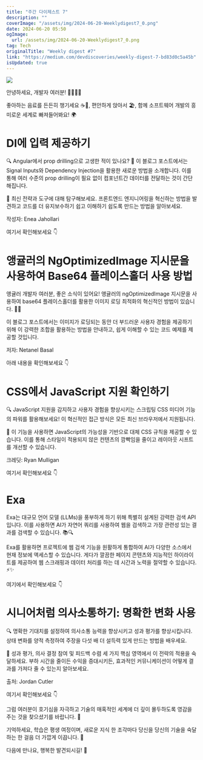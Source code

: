 ```yaml
---
title: "주간 다이제스트 7"
description: ""
coverImage: "/assets/img/2024-06-20-Weeklydigest7_0.png"
date: 2024-06-20 05:50
ogImage: 
  url: /assets/img/2024-06-20-Weeklydigest7_0.png
tag: Tech
originalTitle: "Weekly digest #7"
link: "https://medium.com/devdiscoveries/weekly-digest-7-bd83d0c5a45b"
isUpdated: true
---
```





<img src="/assets/img/2024-06-20-Weeklydigest7_0.png" />

안녕하세요, 개발자 여러분! 👩‍💻👨‍💻

좋아하는 음료를 든든히 챙기세요 ☕🥤, 편안하게 앉아서 🏖️, 함께 소프트웨어 개발의 흥미로운 세계로 빠져들어봐요! 🌍

# DI에 입력 제공하기

<div class="content-ad"></div>

🔍 Angular에서 prop drilling으로 고생한 적이 있나요? 🤯 이 블로그 포스트에서는 Signal Inputs와 Dependency Injection을 활용한 새로운 방법을 소개합니다. 이를 통해 여러 수준의 prop drilling이 필요 없이 컴포넌트간 데이터를 전달하는 것이 간단해집니다.

🚀 최신 전략과 도구에 대해 탐구해보세요. 프론트엔드 엔지니어링을 혁신하는 방법을 발견하고 코드를 더 유지보수하기 쉽고 이해하기 쉽도록 만드는 방법을 알아보세요.

작성자: Enea Jahollari

여기서 확인해보세요 👇

<div class="content-ad"></div>

# 앵귤러의 NgOptimizedImage 지시문을 사용하여 Base64 플레이스홀더 사용 방법

앵귤러 개발자 여러분, 좋은 소식이 있어요! 앵귤러의 ngOptimizedImage 지시문을 사용하여 base64 플레이스홀더를 활용한 이미지 로딩 최적화의 혁신적인 방법이 있습니다. 📸💡

이 블로그 포스트에서는 이미지가 로딩되는 동안 더 부드러운 사용자 경험을 제공하기 위해 이 강력한 조합을 활용하는 방법을 안내하고, 쉽게 이해할 수 있는 코드 예제를 제공할 것입니다.

저자: Netanel Basal

<div class="content-ad"></div>

아래 내용을 확인해보세요 👇

# CSS에서 JavaScript 지원 확인하기

🔍 JavaScript 지원을 감지하고 사용자 경험을 향상시키는 스크립팅 CSS 미디어 기능의 파워를 활용해보세요! 이 혁신적인 접근 방식은 모든 최신 브라우저에서 지원됩니다.

🚀 이 기능을 사용하면 JavaScript의 가능성을 기반으로 대체 CSS 규칙을 제공할 수 있습니다. 이를 통해 스타일이 적용되지 않은 컨텐츠의 깜빡임을 줄이고 레이아웃 시프트를 개선할 수 있습니다.

<div class="content-ad"></div>

크레딧: Ryan Mulligan

여기서 확인해보세요 👇

# Exa

Exa는 대규모 언어 모델 (LLMs)을 풍부하게 하기 위해 특별히 설계된 강력한 검색 API입니다. 이를 사용하면 AI가 자연어 쿼리를 사용하여 웹을 검색하고 가장 관련성 있는 결과를 검색할 수 있습니다. 📚🔍

<div class="content-ad"></div>

Exa를 활용하면 프로젝트에 웹 검색 기능을 원활하게 통합하여 AI가 다양한 소스에서 현재 정보에 액세스할 수 있습니다. 게다가 깔끔한 페이지 콘텐츠와 지능적인 하이라이트를 제공하여 웹 스크래핑과 데이터 처리를 하는 데 시간과 노력을 절약할 수 있습니다. ⚡️✨

여기에서 확인해보세요 👇

# 시니어처럼 의사소통하기: 명확한 변화 사용

🔍 명확한 기대치를 설정하여 의사소통 능력을 향상시키고 성과 평가를 향상시킵니다. 상태 변화를 양적 측정하여 주장을 다섯 배 더 설득력 있게 만드는 방법을 배우세요.

<div class="content-ad"></div>

🚀 성과 평가, 의사 결정 참여 및 피드백 수렴 세 가지 핵심 영역에서 이 전략의 적용을 숙달하세요. 부하 시간을 줄이든 수익을 증대시키든, 효과적인 커뮤니케이션이 어떻게 결과를 가져다 줄 수 있는지 알아보세요.

출처: Jordan Cutler

여기서 확인해보세요 👇

그럼 여러분이 호기심을 자극하고 기술의 매혹적인 세계에 더 깊이 몰두하도록 영감을 주는 것을 찾으셨기를 바랍니다. 🥳

<div class="content-ad"></div>

기억하세요, 학습은 평생 여정이며, 새로운 지식 한 조각마다 당신을 당신의 기술을 숙달하는 한 걸음 더 가깝게 이끕니다. 🚀

다음에 만나요, 행복한 발견되시길! 🌠